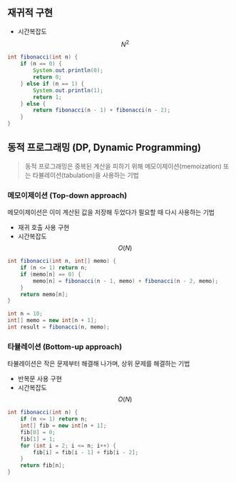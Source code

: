 
## 재귀적 구현
- 시간복잡도 $$N^2$$
```java
int fibonacci(int n) {
    if (n == 0) {
        System.out.println(0);
        return 0;
    } else if (n == 1) {
        System.out.println(1);
        return 1;
    } else {
        return fibonacci(n - 1) + fibonacci(n - 2);
    }
}
```

## 동적 프로그래밍 (DP, Dynamic Programming)

> 동적 프로그래밍은 중복된 계산을 피하기 위해 메모이제이션(memoization) 또는 타뷸레이션(tabulation)을 사용하는 기법

### 메모이제이션 (Top-down approach)
메모이제이션은 이미 계산된 값을 저장해 두었다가 필요할 때 다시 사용하는 기법
- 재귀 호출 사용 구현
- 시간복잡도 $$O(N)$$

````java
int fibonacci(int n, int[] memo) {
    if (n <= 1) return n;
    if (memo[n] == 0) {
        memo[n] = fibonacci(n - 1, memo) + fibonacci(n - 2, memo);
    }
    return memo[n];
}

int n = 10;
int[] memo = new int[n + 1];
int result = fibonacci(n, memo);
````

### 타뷸레이션 (Bottom-up approach)
타뷸레이션은 작은 문제부터 해결해 나가며, 상위 문제를 해결하는 기법
- 반복문 사용 구현
- 시간복잡도 $$O(N)$$

```java
int fibonacci(int n) {
    if (n <= 1) return n;
    int[] fib = new int[n + 1];
    fib[0] = 0;
    fib[1] = 1;
    for (int i = 2; i <= n; i++) {
        fib[i] = fib[i - 1] + fib[i - 2];
    }
    return fib[n];
}
```
